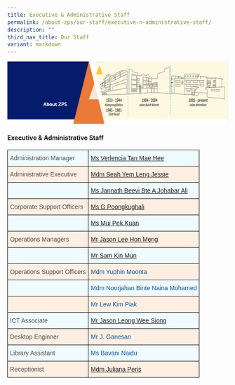 ```yaml
---
title: Executive & Administrative Staff
permalink: /about-zps/our-staff/executive-n-administrative-staff/
description: ""
third_nav_title: Our Staff
variant: markdown
---
```

<img src="/images/AboutUs.png">
<h4><strong>Executive &amp; Administrative Staff</strong></h4>
<style type="text/css">
.tg  {border-collapse:collapse;border-spacing:0;}
.tg td{border-color:black;border-style:solid;border-width:1px;font-family:Arial, sans-serif;font-size:14px;
  overflow:hidden;padding:10px 5px;word-break:normal;}
.tg th{border-color:black;border-style:solid;border-width:1px;font-family:Arial, sans-serif;font-size:14px;
  font-weight:normal;overflow:hidden;padding:10px 5px;word-break:normal;}
.tg .tg-ntrq{background-color:#FFEFE3;color:#0B5394;text-align:left;vertical-align:top}
.tg .tg-jxeu{background-color:#EFFBFF;color:#4C4C4C;text-align:left;vertical-align:top}
.tg .tg-qphe{background-color:#EFFBFF;color:#E77A2A;text-align:left;text-decoration:underline;vertical-align:top}
.tg .tg-x88q{background-color:#EFFBFF;color:#4C4C4C;text-align:left;vertical-align:middle}
.tg .tg-yahg{background-color:#FFEFE3;color:#4C4C4C;text-align:left;vertical-align:top}
.tg .tg-j24s{background-color:#FFEFE3;color:#4C4C4C;text-align:left;vertical-align:middle}
.tg .tg-ut1a{background-color:#EFFBFF;color:#0B5394;text-align:left;text-decoration:underline;vertical-align:top}
.tg .tg-gfyo{background-color:#FFEFE3;color:#0B5394;text-align:left;text-decoration:underline;vertical-align:top}
.tg .tg-qjaw{background-color:#EFFBFF;color:#0B5394;text-align:left;vertical-align:top}
</style>
<table class="tg">
<thead>
  <tr>
    <th class="tg-x88q"><span style="color:#4C4C4C;background-color:#EFFBFF">Administration Manager</span></th>
    <th class="tg-ut1a"><a href="mailto:tan_mae_hee@schools.gov.sg">Ms Verlencia Tan Mae Hee</a><span style="color:#4C4C4C;background-color:#EFFBFF"> </span><br></th>
  </tr>
</thead>
<tbody>
  <tr>
    <td class="tg-j24s"><span style="color:#4C4C4C;background-color:#FFEFE3">Administrative Executive</span></td>
    <td class="tg-gfyo"><a href="mailto:Seah_Yem_leng@schools.gov.sg">Mdm Seah Yem Leng Jessie</a><br><a>
  </a></td></tr>
  <tr>
    <td class="tg-x88q"><span style="color:#4C4C4C;background-color:#EFFBFF"></span><br></td>
    <td class="tg-ut1a"><a href="mailto:Jannath_beevi_Johabar_ali@schools.gov.sg">Ms Jannath Beevi Bte A Johabar Ali</a><br></td>
  </tr>
	<tr>
    <td class="tg-j24s"><span style="color:#4C4C4C;background-color:#FFEFE3">Corporate Support Officers</span><br></td>
    <td class="tg-gfyo"><a href="mailto:G_Poongkughali@schools.gov.sg">Ms G Poongkughali </a><br></td>
  </tr>
  <tr>
    <td class="tg-jxeu"></td>
    <td class="tg-ut1a"><a href="mailto:Mui_Pek_Kuan@schools.gov.sg">Ms Mui Pek Kuan</a><br></td>        
  </tr>
  <tr>
    <td class="tg-j24s"><span style="color:#4C4C4C;background-color:#FFEFE3">Operations Managers</span><br></td>
    <td class="tg-gfyo"><a href="mailto:Lee_Hon_meng@schools.gov.sg">Mr Jason Lee Hon Meng</a><br></td>
  </tr>
  <tr>
    <td class="tg-jxeu"></td>
    <td class="tg-ut1a"><a href="mailto:Sam_Kin_Mun@schools.gov.sg">Mr Sam Kin Mun</a><br></td>
  </tr>
  <tr>
    <td class="tg-j24s"><span style="color:#4C4C4C;background-color:#FFEFE3">Operations Support Officers</span><br></td>
    <td class="tg-ntrq"><span style="color:#0B5394">Mdm Yuphin Moonta</span><br></td>
  </tr>
  <tr>
    <td class="tg-jxeu"></td>
    <td class="tg-qjaw">Mdm Noorjahan Binte Naina Mohamed</td>
  </tr>
  <tr>
    <td class="tg-yahg"></td>
    <td class="tg-ntrq">Mr Lew Kim Piak<br></td>
  </tr>
  <tr>
    <td class="tg-x88q"><span style="color:#4C4C4C;background-color:#EFFBFF">ICT Associate </span><br></td>
    <td class="tg-qphe"><a href="mailto:Leong_Wee_Siong@schools.gov.sg">Mr Jason Leong Wee Siong</a><br></td>
		
  </tr>
  <tr>
    <td class="tg-j24s"><span style="color:#4C4C4C;background-color:#FFEFE3">Desktop Enginner </span></td>
    <td class="tg-ntrq">Mr J. Ganesan</td>
  </tr>
  <tr>
    <td class="tg-x88q"><span style="color:#4C4C4C;background-color:#EFFBFF">Library Assistant</span><br></td>
    <td class="tg-qjaw">Ms Bavani Naidu</td>
  </tr>
  <tr>
    <td class="tg-j24s"><span style="color:#4C4C4C;background-color:#FFEFE3">Receptionist</span><br></td>
    <td class="tg-gfyo"><a href="mailto:juliana_peris@schools.gov.sg">Mdm Juliana Peris</a></td>
		</tr>
  <tr> 
</tr></tbody>
</table>
